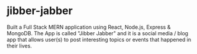 # jibber-jabber
Built a Full Stack MERN application using React, Node.js, Express &amp; MongoDB. The App is called "Jibber Jabber" and it is a social media / blog app that allows user(s) to post interesting topics or events that happened in their lives.
